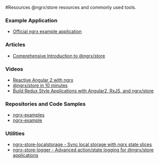 #Resources
@ngrx/store resources and commonly used tools.

### Example Application
* [Official ngrx example application](https://github.com/ngrx/example-app)

### Articles
* [Comprehensive Introduction to @ngrx/store](https://gist.github.com/btroncone/a6e4347326749f938510)

### Videos
* [Reactive Angular 2 with ngrx](https://youtu.be/mhA7zZ23Odw)
* [@ngrx/store in 10 minutes](https://egghead.io/lessons/angular-2-ngrx-store-in-10-minutes)
* [Build Redux Style Applications with Angular2, RxJS, and ngrx/store](https://egghead.io/series/building-a-time-machine-with-angular-2-and-rxjs)

### Repositories and Code Samples
* [ngrx-examples](https://github.com/btroncone/ngrx-examples)
* [ngrx-example](https://github.com/fxck/ngrx-example)

### Utilities
* [ngrx-store-localstorage - Sync local storage with ngrx state slices](https://github.com/btroncone/ngrx-store-localstorage)
* [ngrx-store-logger - Advanced action/state logging for @ngrx/store applications](https://github.com/btroncone/ngrx-store-logger)